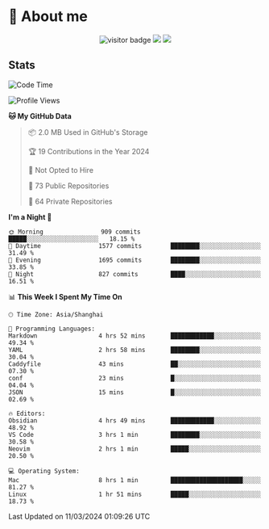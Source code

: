 <!-- ![](https://youpai.roccoshi.top/img/20200804214216.png) -->

# 🧐 About me
 
<p align="center">
<img src="https://visitor-badge.laobi.icu/badge?page_id=Lincest.Lincest&title=hits" alt="visitor badge"/>
<a href="mailto:imroccoshi@gmail.com"><img src="https://img.shields.io/badge/gmail-imroccoshi%40gmail.com-red"></a>
<a href="https://blog.roccoshi.top"><img src="https://img.shields.io/badge/blog-roccoshi-green"></a>
</p>

## Stats

<!--START_SECTION:waka-->
![Code Time](http://img.shields.io/badge/Code%20Time-1%2C003%20hrs%202%20mins-blue)

![Profile Views](http://img.shields.io/badge/Profile%20Views-0-blue)

**🐱 My GitHub Data** 

> 📦 2.0 MB Used in GitHub's Storage 
 > 
> 🏆 19 Contributions in the Year 2024
 > 
> 🚫 Not Opted to Hire
 > 
> 📜 73 Public Repositories 
 > 
> 🔑 64 Private Repositories 
 > 
**I'm a Night 🦉** 

```text
🌞 Morning                909 commits         █████░░░░░░░░░░░░░░░░░░░░   18.15 % 
🌆 Daytime                1577 commits        ████████░░░░░░░░░░░░░░░░░   31.49 % 
🌃 Evening                1695 commits        ████████░░░░░░░░░░░░░░░░░   33.85 % 
🌙 Night                  827 commits         ████░░░░░░░░░░░░░░░░░░░░░   16.51 % 
```


📊 **This Week I Spent My Time On** 

```text
🕑︎ Time Zone: Asia/Shanghai

💬 Programming Languages: 
Markdown                 4 hrs 52 mins       ████████████░░░░░░░░░░░░░   49.34 % 
YAML                     2 hrs 58 mins       ████████░░░░░░░░░░░░░░░░░   30.04 % 
Caddyfile                43 mins             ██░░░░░░░░░░░░░░░░░░░░░░░   07.30 % 
conf                     23 mins             █░░░░░░░░░░░░░░░░░░░░░░░░   04.04 % 
JSON                     15 mins             █░░░░░░░░░░░░░░░░░░░░░░░░   02.69 % 

🔥 Editors: 
Obsidian                 4 hrs 49 mins       ████████████░░░░░░░░░░░░░   48.92 % 
VS Code                  3 hrs 1 min         ████████░░░░░░░░░░░░░░░░░   30.58 % 
Neovim                   2 hrs 1 min         █████░░░░░░░░░░░░░░░░░░░░   20.50 % 

💻 Operating System: 
Mac                      8 hrs 1 min         ████████████████████░░░░░   81.27 % 
Linux                    1 hr 51 mins        █████░░░░░░░░░░░░░░░░░░░░   18.73 % 
```


 Last Updated on 11/03/2024 01:09:26 UTC
<!--END_SECTION:waka-->


